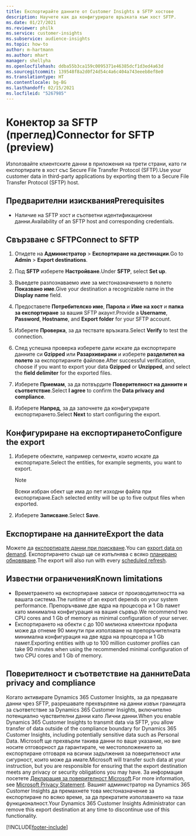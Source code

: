 ```yaml
---
title: Експортирайте данните от Customer Insights в SFTP хостове
description: Научете как да конфигурирате връзката към хост SFTP.
ms.date: 01/27/2021
ms.reviewer: philk
ms.service: customer-insights
ms.subservice: audience-insights
ms.topic: how-to
author: m-hartmann
ms.author: mhart
manager: shellyha
ms.openlocfilehash: ddba55b3ca159c0095371e46385dcf1d3ed4a63d
ms.sourcegitcommit: 139548f8a2d0f24d54c4a6c404a743eeeb8ef8e0
ms.translationtype: HT
ms.contentlocale: bg-BG
ms.lasthandoff: 02/15/2021
ms.locfileid: "5267985"
---
```

# <a name="connector-for-sftp-preview"></a><span data-ttu-id="2ba09-103">Конектор за SFTP (преглед)</span><span class="sxs-lookup"><span data-stu-id="2ba09-103">Connector for SFTP (preview)</span></span>

<span data-ttu-id="2ba09-104">Използвайте клиентските данни в приложения на трети страни, като ги експортирате в хост със Secure File Transfer Protocol (SFTP).</span><span class="sxs-lookup"><span data-stu-id="2ba09-104">Use your customer data in third-party applications by exporting them to a Secure File Transfer Protocol (SFTP) host.</span></span>

## <a name="prerequisites"></a><span data-ttu-id="2ba09-105">Предварителни изисквания</span><span class="sxs-lookup"><span data-stu-id="2ba09-105">Prerequisites</span></span>

- <span data-ttu-id="2ba09-106">Наличие на SFTP хост и съответни идентификационни данни.</span><span class="sxs-lookup"><span data-stu-id="2ba09-106">Availability of an SFTP host and corresponding credentials.</span></span>

## <a name="connect-to-sftp"></a><span data-ttu-id="2ba09-107">Свързване с SFTP</span><span class="sxs-lookup"><span data-stu-id="2ba09-107">Connect to SFTP</span></span>

1. <span data-ttu-id="2ba09-108">Отидете на **Администратор** > **Експортиране на дестинации**.</span><span class="sxs-lookup"><span data-stu-id="2ba09-108">Go to **Admin** > **Export destinations**.</span></span>

1. <span data-ttu-id="2ba09-109">Под **SFTP** изберете **Настройване**.</span><span class="sxs-lookup"><span data-stu-id="2ba09-109">Under **SFTP**, select **Set up**.</span></span>

1. <span data-ttu-id="2ba09-110">Въведете разпознаваемо име за местоназначението в полето **Показвано име**.</span><span class="sxs-lookup"><span data-stu-id="2ba09-110">Give your destination a recognizable name in the **Display name** field.</span></span>

1. <span data-ttu-id="2ba09-111">Предоставете **Потребителско име**, **Парола** и **Име на хост** и **папка за експортиране** за вашия SFTP акаунт.</span><span class="sxs-lookup"><span data-stu-id="2ba09-111">Provide a **Username**, **Password**, **Hostname**, and **Export folder** for your SFTP account.</span></span>

1. <span data-ttu-id="2ba09-112">Изберете **Проверка**, за да тествате връзката.</span><span class="sxs-lookup"><span data-stu-id="2ba09-112">Select **Verify** to test the connection.</span></span>

1. <span data-ttu-id="2ba09-113">След успешна проверка изберете дали искате да експортирате данните си **Gzipped** или **Разархивирани** и изберете **разделител на полето** за експортираните файлове.</span><span class="sxs-lookup"><span data-stu-id="2ba09-113">After successful verification, choose if you want to export your data **Gzipped** or **Unzipped**, and select the **field delimiter** for the exported files.</span></span>

1. <span data-ttu-id="2ba09-114">Изберете **Приемам**, за да потвърдите **Поверителност на данните и съответствие**.</span><span class="sxs-lookup"><span data-stu-id="2ba09-114">Select **I agree** to confirm the **Data privacy and compliance**.</span></span>

1. <span data-ttu-id="2ba09-115">Изберете **Напред**, за да започнете да конфигурирате експортирането.</span><span class="sxs-lookup"><span data-stu-id="2ba09-115">Select **Next** to start configuring the export.</span></span>

## <a name="configure-the-export"></a><span data-ttu-id="2ba09-116">Конфигуриране на експортирането</span><span class="sxs-lookup"><span data-stu-id="2ba09-116">Configure the export</span></span>

1. <span data-ttu-id="2ba09-117">Изберете обектите, например сегменти, които искате да експортирате.</span><span class="sxs-lookup"><span data-stu-id="2ba09-117">Select the entities, for example segments, you want to export.</span></span>

   > [!NOTE]
   > <span data-ttu-id="2ba09-118">Всеки избран обект ще има до пет изходни файла при експортиране.</span><span class="sxs-lookup"><span data-stu-id="2ba09-118">Each selected entity will be up to five output files when exported.</span></span> 

1. <span data-ttu-id="2ba09-119">Изберете **Записване**.</span><span class="sxs-lookup"><span data-stu-id="2ba09-119">Select **Save**.</span></span>

## <a name="export-the-data"></a><span data-ttu-id="2ba09-120">Експортиране на данните</span><span class="sxs-lookup"><span data-stu-id="2ba09-120">Export the data</span></span>

<span data-ttu-id="2ba09-121">Можете да [експортирате данни при поискване](export-destinations.md).</span><span class="sxs-lookup"><span data-stu-id="2ba09-121">You can [export data on demand](export-destinations.md).</span></span> <span data-ttu-id="2ba09-122">Експортирането също ще се изпълнява с всяко [планирано обновяване](system.md#schedule-tab).</span><span class="sxs-lookup"><span data-stu-id="2ba09-122">The export will also run with every [scheduled refresh](system.md#schedule-tab).</span></span>

## <a name="known-limitations"></a><span data-ttu-id="2ba09-123">Известни ограничения</span><span class="sxs-lookup"><span data-stu-id="2ba09-123">Known limitations</span></span>

- <span data-ttu-id="2ba09-124">Времетраенето на експортиране зависи от производителността на вашата система.</span><span class="sxs-lookup"><span data-stu-id="2ba09-124">The runtime of an export depends on your system performance.</span></span> <span data-ttu-id="2ba09-125">Препоръчваме две ядра на процесора и 1 Gb памет като минимална конфигурация на вашия сървър.</span><span class="sxs-lookup"><span data-stu-id="2ba09-125">We recommend two CPU cores and 1 Gb of memory as minimal configuration of your server.</span></span> 
- <span data-ttu-id="2ba09-126">Експортирането на обекти с до 100 милиона клиентски профила може да отнеме 90 минути при използване на препоръчителната минимална конфигурация на две ядра на процесора и 1 Gb памет.</span><span class="sxs-lookup"><span data-stu-id="2ba09-126">Exporting entities with up to 100 million customer profiles can take 90 minutes when using the recommended minimal configuration of two CPU cores and 1 Gb of memory.</span></span> 

## <a name="data-privacy-and-compliance"></a><span data-ttu-id="2ba09-127">Поверителност и съответствие на данните</span><span class="sxs-lookup"><span data-stu-id="2ba09-127">Data privacy and compliance</span></span>

<span data-ttu-id="2ba09-128">Когато активирате Dynamics 365 Customer Insights, за да предавате данни чрез SFTP, разрешавате прехвърляне на данни извън границата за съответствие за Dynamics 365 Customer Insights, включително потенциално чувствителни данни като Лични данни.</span><span class="sxs-lookup"><span data-stu-id="2ba09-128">When you enable Dynamics 365 Customer Insights to transmit data via SFTP, you allow transfer of data outside of the compliance boundary for Dynamics 365 Customer Insights, including potentially sensitive data such as Personal Data.</span></span> <span data-ttu-id="2ba09-129">Microsoft ще прехвърли такива данни по ваше указание, но вие носите отговорност да гарантирате, че местоположението за експортиране отговаря на всички задължения за поверителност или сигурност, които може да имате.</span><span class="sxs-lookup"><span data-stu-id="2ba09-129">Microsoft will transfer such data at your instruction, but you are responsible for ensuring that the export destination meets any privacy or security obligations you may have.</span></span> <span data-ttu-id="2ba09-130">За информация посетете [Декларация за поверителност Microsoft](https://go.microsoft.com/fwlink/?linkid=396732).</span><span class="sxs-lookup"><span data-stu-id="2ba09-130">For more information, see [Microsoft Privacy Statement](https://go.microsoft.com/fwlink/?linkid=396732).</span></span>
<span data-ttu-id="2ba09-131">Вашият администратор на Dynamics 365 Customer Insights да премахнете това местоназначение за експортиране по всяко време, за да прекратите използването на тази функционалност.</span><span class="sxs-lookup"><span data-stu-id="2ba09-131">Your Dynamics 365 Customer Insights Administrator can remove this export destination at any time to discontinue use of this functionality.</span></span>


[!INCLUDE[footer-include](../includes/footer-banner.md)]